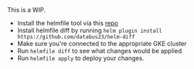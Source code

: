 This is a WIP.

* Install the helmfile tool via this [repo](https://github.com/roboll/helmfile)
* Install helmfile diff by running `helm plugin install https://github.com/databus23/helm-diff`
* Make sure you're connected to the appropriate GKE cluster
* Run `helmfile diff` to see what changes would be applied
* Run `helmfile apply` to deploy your changes.